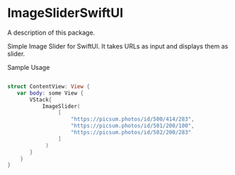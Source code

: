 # ImageSliderSwiftUI

A description of this package.

Simple Image Slider for SwiftUI. It takes URLs as input and displays them as slider.

Sample Usage 

```swift

struct ContentView: View {
   var body: some View {
       VStack{
           ImageSlider(
                [   
                    "https://picsum.photos/id/500/414/283",
                    "https://picsum.photos/id/501/200/100",
                    "https://picsum.photos/id/502/200/283"
                ]
            )
       }
    }
}

```

